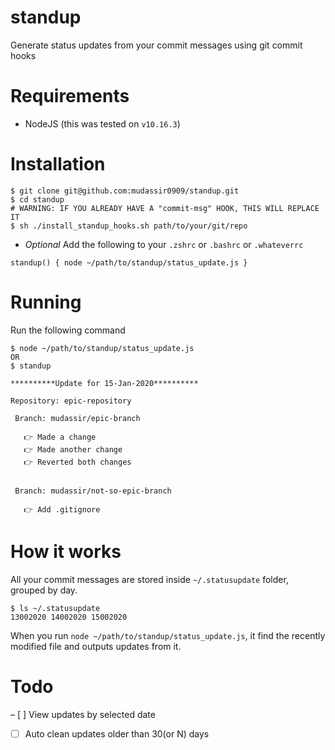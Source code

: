 # standup
Generate status updates from your commit messages using git commit hooks

# Requirements
* NodeJS (this was tested on `v10.16.3`)

# Installation
```
$ git clone git@github.com:mudassir0909/standup.git
$ cd standup
# WARNING: IF YOU ALREADY HAVE A "commit-msg" HOOK, THIS WILL REPLACE IT
$ sh ./install_standup_hooks.sh path/to/your/git/repo
```

* _Optional_ Add the following to your `.zshrc` or `.bashrc` or `.whateverrc`

```
standup() { node ~/path/to/standup/status_update.js }
```

# Running
Run the following command

 ```
$ node ~/path/to/standup/status_update.js
OR
$ standup

**********Update for 15-Jan-2020**********

Repository: epic-repository

  Branch: mudassir/epic-branch

    👉 Made a change
    👉 Made another change
    👉 Reverted both changes


  Branch: mudassir/not-so-epic-branch

    👉 Add .gitignore
 ```

# How it works
All your commit messages are stored inside `~/.statusupdate` folder, grouped by day.

```
$ ls ~/.statusupdate
13002020 14002020 15002020
```

When you run `node ~/path/to/standup/status_update.js`, it find the recently modified file and outputs updates from it.

# Todo
– [ ] View updates by selected date
- [ ] Auto clean updates older than 30(or N) days
